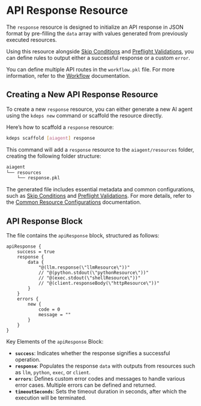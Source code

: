 # API Response Resource

The `response` resource is designed to initialize an API response in JSON format by pre-filling the `data` array with
values generated from previously executed resources.

Using this resource alongside [Skip Conditions](../resources/skip) and [Preflight
Validations](../resources/validations), you can define rules to output either a successful response or a custom `error`.

You can define multiple API routes in the `workflow.pkl` file. For more information, refer to the
[Workflow](../configuration/workflow) documentation.

## Creating a New API Response Resource

To create a new `response` resource, you can either generate a new AI agent using the `kdeps new` command or scaffold
the resource directly.

Here’s how to scaffold a `response` resource:

```bash
kdeps scaffold [aiagent] response
```

This command will add a `response` resource to the `aiagent/resources` folder, creating the following folder structure:

```bash
aiagent
└── resources
    └── response.pkl
```

The generated file includes essential metadata and common configurations, such as [Skip Conditions](../resources/skip)
and [Preflight Validations](../resources/validations). For more details, refer to the [Common Resource
Configurations](../resources/resources#common-resource-configurations) documentation.

## API Response Block

The file contains the `apiResponse` block, structured as follows:

```apl
apiResponse {
    success = true
    response {
        data {
            "@(llm.response(\"llmResource\"))"
            // "@(python.stdout(\"pythonResource\"))"
            // "@(exec.stdout(\"shellResource\"))"
            // "@(client.responseBody(\"httpResource\"))"
        }
    }
    errors {
        new {
            code = 0
            message = ""
        }
    }
}
```

Key Elements of the `apiResponse` Block:

- **`success`**: Indicates whether the response signifies a successful operation.
- **`response`**: Populates the response `data` with outputs from resources such as `llm`, `python`, `exec`, or
  `client`.
- **`errors`**: Defines custom error codes and messages to handle various error cases. Multiple errors can be defined
  and returned.
- **`timeoutSeconds`**: Sets the timeout duration in seconds, after which the execution will be terminated.
